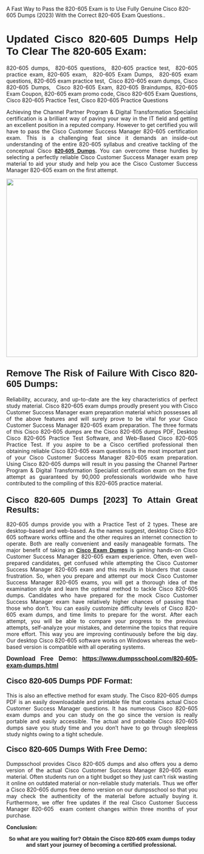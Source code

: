 <p>A Fast Way to Pass the 820-605 Exam is to Use Fully Genuine Cisco 820-605 Dumps (2023) With the Correct 820-605 Exam Questions..</p>

<h1 style="text-align: justify;"><strong><span style="font-family:Verdana,Geneva,sans-serif;">Updated Cisco 820-605 Dumps Help To Clear The 820-605 Exam:</span></strong></h1>

<p style="text-align: justify;">820-605 dumps,  820-605 questions,  820-605 practice test,  820-605 practice exam, 820-605 exam,  820-605 Exam Dumps,  820-605 exam questions, 820-605 exam practice test,  Cisco 820-605 exam dumps, Cisco 820-605 Dumps,  Cisco 820-605 Exam, 820-605 Braindumps, 820-605 Exam Coupon, 820-605 exam promo code, Cisco 820-605 Exam Questions, Cisco 820-605 Practice Test, Cisco 820-605 Practice Questions</p>

<p style="text-align: justify;">Achieving the Channel Partner Program & Digital Transformation Specialist certification is a brilliant way of paving your way in the IT field and getting an excellent position in a reputed company. However to get certified you will have to pass the Cisco Customer Success Manager 820-605 certification exam. This is a challenging feat since it demands an inside-out understanding of the entire 820-605 syllabus and creative tackling of the conceptual Cisco <a href="https://www.dumpsschool.com/820-605-exam-dumps.html"><span style="font-family:Verdana,Geneva,sans-serif;"><strong>820-605 Dumps</strong></span></a>. You can overcome these hurdles by selecting a perfectly reliable Cisco Customer Success Manager exam prep material to aid your study and help you ace the Cisco Customer Success Manager 820-605 exam on the first attempt.</p>

<p style="text-align: justify;"><a href="https://www.dumpsschool.com/820-605-exam-dumps.html"><img alt="" src="https://lh3.googleusercontent.com/pw/AL9nZEXTnx-h3VAwmQ42NpyJBmUK-fANKF8vsH2hymHVf8ycIwJ47iI4Qn_pkCv8nx_DV5UvAc8WAssduHJKtvkHIPf8d8IQFAZC6offZ_lfhXQ5UUBSi1Ff8m31hLznjs03QyiSesC6U3Rcr4jLl4JRY5US=w904-h513-no" style="width: 100%; height: 470px;" /></a></p>

<h2 style="text-align: justify;"><span style="font-size:24px;"><span style="font-family:Verdana,Geneva,sans-serif;"><strong>Remove The Risk of Failure With Cisco 820-605 Dumps:</strong></span></span></h2>

<p style="text-align: justify;">Reliability, accuracy, and up-to-date are the key characteristics of perfect study material. Cisco 820-605 exam dumps proudly present you with Cisco Customer Success Manager exam preparation material which possesses all of the above features and will surely prove to be vital for your Cisco Customer Success Manager 820-605 exam preparation. The three formats of this Cisco 820-605 dumps are the Cisco 820-605 dumps PDF, Desktop Cisco 820-605 Practice Test Software, and Web-Based Cisco 820-605 Practice Test. If you aspire to be a Cisco certified professional then obtaining reliable Cisco 820-605 exam questions is the most important part of your Cisco Customer Success Manager 820-605 exam preparation. Using Cisco 820-605 dumps will result in you passing the Channel Partner Program & Digital Transformation Specialist certification exam on the first attempt as guaranteed by 90,000 professionals worldwide who have contributed to the compiling of this 820-605 practice material.</p>

<h3 style="text-align: justify;"><span style="font-family:Verdana,Geneva,sans-serif;"><strong><span style="font-size:22px;">Cisco 820-605 Dumps [2023] To Attain Great Results:</span></strong></span></h3>

<p style="text-align: justify;">820-605 dumps provide you with a Practice Test of 2 types. These are desktop-based and web-based. As the names suggest, desktop Cisco 820-605 software works offline and the other requires an internet connection to operate. Both are really convenient and easily manageable formats. The major benefit of taking an <a href="https://www.dumpsschool.com/cisco-braindumps.html"><span style="font-family:Verdana,Geneva,sans-serif;"><strong>Cisco Exam Dumps</strong></span></a> is gaining hands-on Cisco Customer Success Manager 820-605 exam experience. Often, even well-prepared candidates, get confused while attempting the Cisco Customer Success Manager 820-605 exam and this results in blunders that cause frustration. So, when you prepare and attempt our mock Cisco Customer Success Manager 820-605 exams, you will get a thorough idea of the examination style and learn the optimal method to tackle Cisco 820-605 dumps. Candidates who have prepared for the mock Cisco Customer Success Manager exam have relatively higher chances of passing than those who don’t. You can easily customize difficulty levels of Cisco 820-605 exam dumps, and time limits to prepare for the worst. After each attempt, you will be able to compare your progress to the previous attempts, self-analyze your mistakes, and determine the topics that require more effort. This way you are improving continuously before the big day. Our desktop Cisco 820-605 software works on Windows whereas the web-based version is compatible with all operating systems.</p>

<p style="text-align: justify;"><strong><span style="font-family:Verdana,Geneva,sans-serif;"><span style="font-size:16px;">Download Free Demo:</span></span> <span style="font-family:Verdana,Geneva,sans-serif;"><span style="font-size:16px;"><a href="https://www.dumpsschool.com/820-605-exam-dumps.html">https://www.dumpsschool.com/820-605-exam-dumps.html</a></span></span></strong></p>

<h4 style="text-align: justify;"><strong><span style="font-size:20px;"><span style="font-family:Verdana,Geneva,sans-serif;">Cisco 820-605 Dumps PDF Format:</span></span></strong></h4>

<p style="text-align: justify;">This is also an effective method for exam study. The Cisco 820-605 dumps PDF is an easily downloadable and printable file that contains actual Cisco Customer Success Manager questions. It has numerous Cisco 820-605 exam dumps and you can study on the go since the version is really portable and easily accessible. The actual and probable Cisco 820-605 dumps save you study time and you don’t have to go through sleepless study nights owing to a tight schedule.</p>

<h4 style="text-align: justify;"><span style="font-size:20px;"><strong><span style="font-family:Verdana,Geneva,sans-serif;">Cisco 820-605 Dumps With Free Demo:</span></strong></span></h4>

<p style="text-align: justify;">Dumpsschool provides Cisco 820-605 dumps and also offers you a demo version of the actual Cisco Customer Success Manager 820-605 exam material. Often students run on a tight budget so they just can’t risk wasting it online on outdated material or non-reliable study materials. Thus we offer a Cisco 820-605 dumps free demo version on our dumpsschool so that you may check the authenticity of the material before actually buying it. Furthermore, we offer free updates if the real Cisco Customer Success Manager 820-605  exam content changes within three months of your purchase.</p>

<p style="text-align: justify;"><strong>Conclusion:</strong></p>

<p style="text-align: center;"><span style="font-family:Verdana,Geneva,sans-serif;"><strong>So what are you waiting for? Obtain the Cisco 820-605 exam dumps today and start your journey of becoming a certified professional.</strong> </span></p>
